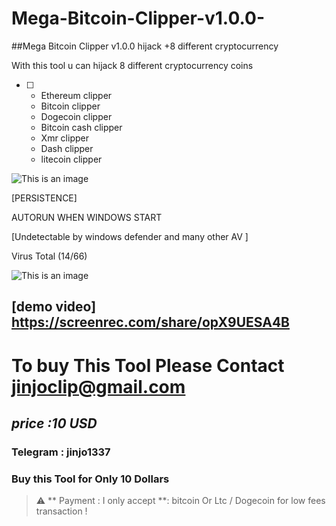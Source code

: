 # Mega-Bitcoin-Clipper-v1.0.0-
##Mega Bitcoin Clipper v1.0.0 hijack  +8 different cryptocurrency 

With this tool u can hijack 8 different  cryptocurrency coins
   - [ ]  - Ethereum clipper
      - Bitcoin clipper
      - Dogecoin clipper
      - Bitcoin cash clipper
      - Xmr clipper
      - Dash clipper
      - litecoin clipper
      
 
 ![This is an image](https://i.ibb.co/Q8Xv9tm/wallpaerbtcliper.png)



[PERSISTENCE]

AUTORUN WHEN WINDOWS START

[Undetectable by windows defender and many other AV ]

Virus Total (14/66)

![This is an image](https://i.ibb.co/XLBzW4B/virustotal1.png) <br/>
## [demo video] https://screenrec.com/share/opX9UESA4B
# To buy This Tool Please Contact jinjoclip@gmail.com <br/>
## *price :10 USD*
### Telegram : jinjo1337

###  Buy this Tool for Only 10 Dollars
> :warning: ** Payment :  I only accept  **: bitcoin Or Ltc / Dogecoin for low fees transaction !
